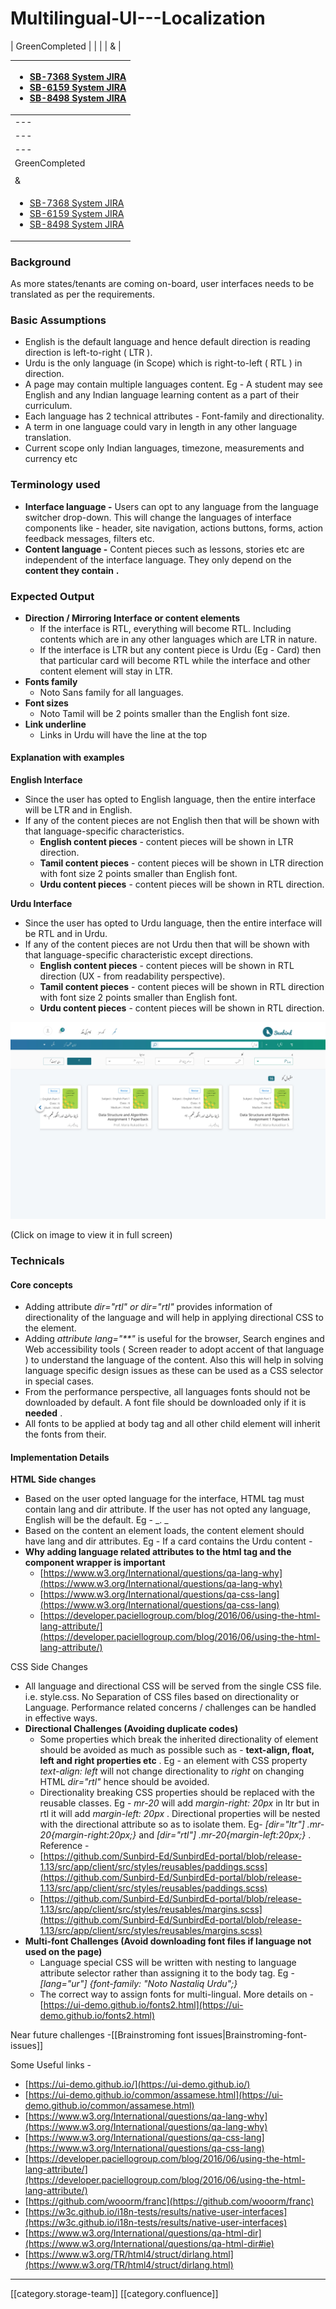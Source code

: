 # Multilingual-UI---Localization

\| GreenCompleted | | | |  &  |

| <ul><li><a href="https://browse/SB-7368">SB-7368 System JIRA</a> </li><li><a href="https://browse/SB-6159">SB-6159 System JIRA</a></li><li><a href="https://browse/SB-8498">SB-8498 System JIRA</a></li></ul> |
| ------------------------------------------------------------------------------------------------------------------------------------------------------------------------------------------------------------- |
| ---                                                                                                                                                                                                           |
| ---                                                                                                                                                                                                           |
| ---                                                                                                                                                                                                           |
| GreenCompleted                                                                                                                                                                                                |
|                                                                                                                                                                                                               |
|  &                                                                                                                                                                                                            |
| <ul><li><a href="https://browse/SB-7368">SB-7368 System JIRA</a> </li><li><a href="https://browse/SB-6159">SB-6159 System JIRA</a></li><li><a href="https://browse/SB-8498">SB-8498 System JIRA</a></li></ul> |

### Background

As more states/tenants are coming on-board, user interfaces needs to be translated as per the requirements.

### Basic Assumptions

* English is the default language and hence default direction is reading direction is left-to-right ( LTR ).
* Urdu is the only language (in Scope) which is right-to-left ( RTL ) in direction.
* A page may contain multiple languages content. Eg - A student may see English and any Indian language learning content as a part of their curriculum.&#x20;
* Each language has 2 technical attributes - Font-family and directionality.
* A term in one language could vary in length in any other language translation.
* Current scope only Indian languages, timezone, measurements and currency etc

### Terminology used

* **Interface language -** Users can opt to any language from the language switcher drop-down. This will change the languages of interface components like - header, site navigation, actions buttons, forms, action feedback messages, filters etc.
* **Content language -** Content pieces such as lessons, stories etc are independent of the interface language. They only depend on the **content they contain** **.**

### Expected Output

* **Direction / Mirroring Interface or content elements**
  * If the interface is RTL, everything will become RTL. Including contents which are in any other languages which are LTR in nature.
  * If the interface is LTR but any content piece is Urdu (Eg - Card) then that particular card will become RTL while the interface and other content element will stay in LTR.
* **Fonts family**
  * Noto Sans family for all languages.
* **Font sizes** &#x20;
  * Noto Tamil will be 2 points smaller than the English font size.
* **Link underline**
  * Links in Urdu will have the line at the top

#### Explanation with examples

**English Interface**

* Since the user has opted to English language, then the entire interface will be LTR and in English.
* If any of the content pieces are not English then that will be shown with that language-specific characteristics.
  * **English content pieces** - content pieces will be shown in LTR direction.
  * **Tamil content pieces** - content pieces will be shown in LTR direction with font size 2 points smaller than English font.
  * **Urdu content pieces** - content pieces will be shown in RTL direction.

**Urdu Interface**

* Since the user has opted to Urdu language, then the entire interface will be RTL and in Urdu.
* If any of the content pieces are not Urdu then that will be shown with that language-specific characteristic except directions.
  * **English content pieces** - content pieces will be shown in RTL direction (UX - from readability perspective).
  * **Tamil content pieces** - content pieces will be shown in RTL direction with font size 2 points smaller than English font.
  * **Urdu content pieces** - content pieces will be shown in RTL direction.

![](images/storage/RTL-screen-English-min.jpg)

(Click on image to view it in full screen)

### Technicals

#### Core concepts

* Adding attribute _dir="rtl" or dir="rtl"_  provides information of directionality of the language and will help in applying directional CSS to the element.&#x20;
* Adding _attribute lang="\*\*"_ is useful for the browser, Search engines and Web accessibility tools ( Screen reader to adopt accent of that language ) to understand the language of the content. Also this will help in solving language specific design issues as these can be used as a CSS selector in special cases.
* From the performance perspective, all languages fonts should not be downloaded by default. A font file should be downloaded only if it is  **needed** .&#x20;
* All fonts to be applied at body tag and all other child element will inherit the fonts from their.

#### Implementation Details

**HTML Side changes**

* Based on the user opted language for the interface, HTML tag must contain lang and dir attribute. If the user has not opted any language, English will be the default.  Eg -  \_. \_
* Based on the content an element loads, the content element should have lang and dir attributes. Eg - If a card contains the Urdu content -
* **Why adding language related attributes to the html tag and the component wrapper is important**
  * [https://www.w3.org/International/questions/qa-lang-why](https://www.w3.org/International/questions/qa-lang-why)
  * [https://www.w3.org/International/questions/qa-css-lang](https://www.w3.org/International/questions/qa-css-lang)
  * [https://developer.paciellogroup.com/blog/2016/06/using-the-html-lang-attribute/](https://developer.paciellogroup.com/blog/2016/06/using-the-html-lang-attribute/)

CSS Side Changes

* All language and directional CSS will be served from the single CSS file. i.e. style.css. No Separation of CSS files based on directionality or Language. Performance related concerns / challenges can be handled in effective ways.
* **Directional Challenges (Avoiding duplicate codes)**
  * Some properties which break the inherited directionality of element should be avoided as much as possible such as - **text-align, float, left and right properties etc** . Eg - an element with CSS property _text-align: left_ will not change directionality to _right_ on changing HTML _dir="rtl"_ hence should be avoided.
  * Directionality breaking CSS properties should be replaced with the reusable classes. Eg - _mr-20_ will add _margin-right: 20px_ in ltr but in rtl it will add _margin-left: 20px_ . Directional properties will be nested with the directional attribute so as to isolate them. Eg- _\[dir="ltr"] .mr-20{margin-right:20px;}_ and  _\[dir="rtl"] .mr-20{margin-left:20px;}_ . Reference -&#x20;
  * [https://github.com/Sunbird-Ed/SunbirdEd-portal/blob/release-1.13/src/app/client/src/styles/reusables/paddings.scss](https://github.com/Sunbird-Ed/SunbirdEd-portal/blob/release-1.13/src/app/client/src/styles/reusables/paddings.scss)
  * [https://github.com/Sunbird-Ed/SunbirdEd-portal/blob/release-1.13/src/app/client/src/styles/reusables/margins.scss](https://github.com/Sunbird-Ed/SunbirdEd-portal/blob/release-1.13/src/app/client/src/styles/reusables/margins.scss)
* **Multi-font Challenges (Avoid downloading font files if language not used on the page)**
  * Language special CSS will be written with nesting to language attribute selector rather than assigning it to the body tag. Eg - _\[lang="ur"] {font-family: "Noto Nastaliq Urdu";}_
  * The correct way to assign fonts for multi-lingual. More details on - [https://ui-demo.github.io/fonts2.html](https://ui-demo.github.io/fonts2.html)

Near future challenges -\[\[Brainstroming font issues|Brainstroming-font-issues]]

Some Useful links -

* [https://ui-demo.github.io/](https://ui-demo.github.io/)
* [https://ui-demo.github.io/common/assamese.html](https://ui-demo.github.io/common/assamese.html)
* [https://www.w3.org/International/questions/qa-lang-why](https://www.w3.org/International/questions/qa-lang-why)
* [https://www.w3.org/International/questions/qa-css-lang](https://www.w3.org/International/questions/qa-css-lang)
* [https://developer.paciellogroup.com/blog/2016/06/using-the-html-lang-attribute/](https://developer.paciellogroup.com/blog/2016/06/using-the-html-lang-attribute/)
* [https://github.com/wooorm/franc](https://github.com/wooorm/franc)
* [https://w3c.github.io/i18n-tests/results/native-user-interfaces](https://w3c.github.io/i18n-tests/results/native-user-interfaces)
* [https://www.w3.org/International/questions/qa-html-dir](https://www.w3.org/International/questions/qa-html-dir#ie)
* [https://www.w3.org/TR/html4/struct/dirlang.html](https://www.w3.org/TR/html4/struct/dirlang.html)

***

\[\[category.storage-team]] \[\[category.confluence]]

